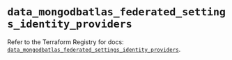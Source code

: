 # `data_mongodbatlas_federated_settings_identity_providers`

Refer to the Terraform Registry for docs: [`data_mongodbatlas_federated_settings_identity_providers`](https://registry.terraform.io/providers/mongodb/mongodbatlas/1.15.2/docs/data-sources/federated_settings_identity_providers).
